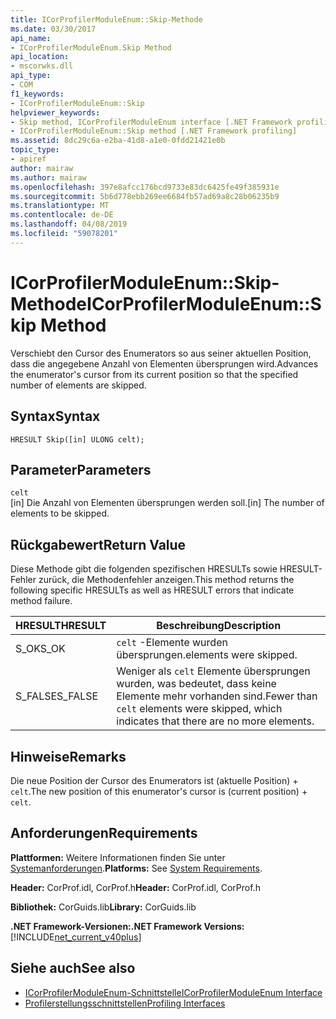 ```yaml
---
title: ICorProfilerModuleEnum::Skip-Methode
ms.date: 03/30/2017
api_name:
- ICorProfilerModuleEnum.Skip Method
api_location:
- mscorwks.dll
api_type:
- COM
f1_keywords:
- ICorProfilerModuleEnum::Skip
helpviewer_keywords:
- Skip method, ICorProfilerModuleEnum interface [.NET Framework profiling]
- ICorProfilerModuleEnum::Skip method [.NET Framework profiling]
ms.assetid: 8dc29c6a-e2ba-41d8-a1e0-0fdd21421e0b
topic_type:
- apiref
author: mairaw
ms.author: mairaw
ms.openlocfilehash: 397e8afcc176bcd9733e83dc6425fe49f385931e
ms.sourcegitcommit: 5b6d778ebb269ee6684fb57ad69a8c28b06235b9
ms.translationtype: MT
ms.contentlocale: de-DE
ms.lasthandoff: 04/08/2019
ms.locfileid: "59078201"
---
```

# <a name="icorprofilermoduleenumskip-method"></a><span data-ttu-id="ef123-102">ICorProfilerModuleEnum::Skip-Methode</span><span class="sxs-lookup"><span data-stu-id="ef123-102">ICorProfilerModuleEnum::Skip Method</span></span>
<span data-ttu-id="ef123-103">Verschiebt den Cursor des Enumerators so aus seiner aktuellen Position, dass die angegebene Anzahl von Elementen übersprungen wird.</span><span class="sxs-lookup"><span data-stu-id="ef123-103">Advances the enumerator's cursor from its current position so that the specified number of elements are skipped.</span></span>  
  
## <a name="syntax"></a><span data-ttu-id="ef123-104">Syntax</span><span class="sxs-lookup"><span data-stu-id="ef123-104">Syntax</span></span>  
  
```  
HRESULT Skip([in] ULONG celt);  
```  
  
## <a name="parameters"></a><span data-ttu-id="ef123-105">Parameter</span><span class="sxs-lookup"><span data-stu-id="ef123-105">Parameters</span></span>  
 `celt`  
 <span data-ttu-id="ef123-106">[in] Die Anzahl von Elementen übersprungen werden soll.</span><span class="sxs-lookup"><span data-stu-id="ef123-106">[in] The number of elements to be skipped.</span></span>  
  
## <a name="return-value"></a><span data-ttu-id="ef123-107">Rückgabewert</span><span class="sxs-lookup"><span data-stu-id="ef123-107">Return Value</span></span>  
 <span data-ttu-id="ef123-108">Diese Methode gibt die folgenden spezifischen HRESULTs sowie HRESULT-Fehler zurück, die Methodenfehler anzeigen.</span><span class="sxs-lookup"><span data-stu-id="ef123-108">This method returns the following specific HRESULTs as well as HRESULT errors that indicate method failure.</span></span>  
  
|<span data-ttu-id="ef123-109">HRESULT</span><span class="sxs-lookup"><span data-stu-id="ef123-109">HRESULT</span></span>|<span data-ttu-id="ef123-110">Beschreibung</span><span class="sxs-lookup"><span data-stu-id="ef123-110">Description</span></span>|  
|-------------|-----------------|  
|<span data-ttu-id="ef123-111">S_OK</span><span class="sxs-lookup"><span data-stu-id="ef123-111">S_OK</span></span>|`celt` <span data-ttu-id="ef123-112">-Elemente wurden übersprungen.</span><span class="sxs-lookup"><span data-stu-id="ef123-112">elements were skipped.</span></span>|  
|<span data-ttu-id="ef123-113">S_FALSE</span><span class="sxs-lookup"><span data-stu-id="ef123-113">S_FALSE</span></span>|<span data-ttu-id="ef123-114">Weniger als `celt` Elemente übersprungen wurden, was bedeutet, dass keine Elemente mehr vorhanden sind.</span><span class="sxs-lookup"><span data-stu-id="ef123-114">Fewer than `celt` elements were skipped, which indicates that there are no more elements.</span></span>|  
  
## <a name="remarks"></a><span data-ttu-id="ef123-115">Hinweise</span><span class="sxs-lookup"><span data-stu-id="ef123-115">Remarks</span></span>  
 <span data-ttu-id="ef123-116">Die neue Position der Cursor des Enumerators ist (aktuelle Position) + `celt`.</span><span class="sxs-lookup"><span data-stu-id="ef123-116">The new position of this enumerator's cursor is (current position) + `celt`.</span></span>  
  
## <a name="requirements"></a><span data-ttu-id="ef123-117">Anforderungen</span><span class="sxs-lookup"><span data-stu-id="ef123-117">Requirements</span></span>  
 <span data-ttu-id="ef123-118">**Plattformen:** Weitere Informationen finden Sie unter [Systemanforderungen](../../../../docs/framework/get-started/system-requirements.md).</span><span class="sxs-lookup"><span data-stu-id="ef123-118">**Platforms:** See [System Requirements](../../../../docs/framework/get-started/system-requirements.md).</span></span>  
  
 <span data-ttu-id="ef123-119">**Header:** CorProf.idl, CorProf.h</span><span class="sxs-lookup"><span data-stu-id="ef123-119">**Header:** CorProf.idl, CorProf.h</span></span>  
  
 <span data-ttu-id="ef123-120">**Bibliothek:** CorGuids.lib</span><span class="sxs-lookup"><span data-stu-id="ef123-120">**Library:** CorGuids.lib</span></span>  
  
 **<span data-ttu-id="ef123-121">.NET Framework-Versionen:</span><span class="sxs-lookup"><span data-stu-id="ef123-121">.NET Framework Versions:</span></span>** [!INCLUDE[net_current_v40plus](../../../../includes/net-current-v40plus-md.md)]  
  
## <a name="see-also"></a><span data-ttu-id="ef123-122">Siehe auch</span><span class="sxs-lookup"><span data-stu-id="ef123-122">See also</span></span>

- [<span data-ttu-id="ef123-123">ICorProfilerModuleEnum-Schnittstelle</span><span class="sxs-lookup"><span data-stu-id="ef123-123">ICorProfilerModuleEnum Interface</span></span>](../../../../docs/framework/unmanaged-api/profiling/icorprofilermoduleenum-interface.md)
- [<span data-ttu-id="ef123-124">Profilerstellungsschnittstellen</span><span class="sxs-lookup"><span data-stu-id="ef123-124">Profiling Interfaces</span></span>](../../../../docs/framework/unmanaged-api/profiling/profiling-interfaces.md)

